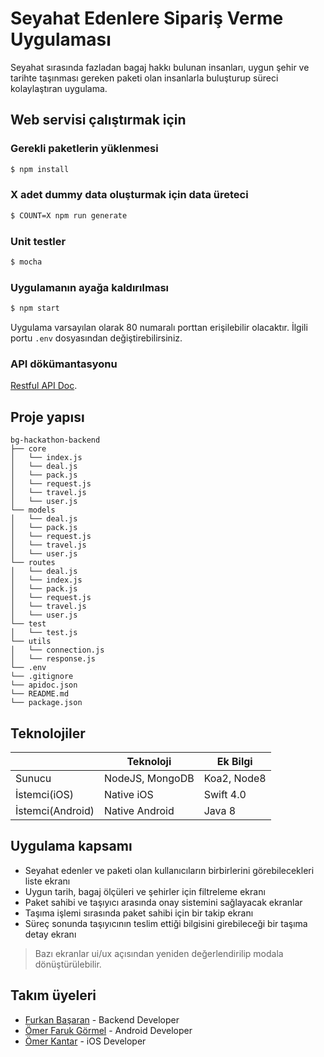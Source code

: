 # Seyahat Edenlere Sipariş Verme Uygulaması

Seyahat sırasında fazladan bagaj hakkı bulunan insanları, uygun şehir ve tarihte taşınması gereken paketi olan insanlarla buluşturup süreci kolaylaştıran uygulama.

## Web servisi çalıştırmak için

### Gerekli paketlerin yüklenmesi
```bash
$ npm install
```
### X adet dummy data oluşturmak için data üreteci
```bash
$ COUNT=X npm run generate
```
### Unit testler
```bash
$ mocha
```
### Uygulamanın ayağa kaldırılması
```bash
$ npm start
```
Uygulama varsayılan olarak 80 numaralı porttan erişilebilir olacaktır. İlgili portu ```.env``` dosyasından değiştirebilirsiniz.

### API dökümantasyonu

[Restful API Doc](https://frknbasaran.github.io/bg-hackathon-backend).

## Proje yapısı

```
bg-hackathon-backend
├── core
│   └── index.js
│   └── deal.js
│   └── pack.js
│   └── request.js
│   └── travel.js
│   └── user.js
└── models
│   └── deal.js
│   └── pack.js
│   └── request.js
│   └── travel.js
│   └── user.js
└── routes
│   └── deal.js
│   └── index.js
│   └── pack.js
│   └── request.js
│   └── travel.js
│   └── user.js
└── test
│   └── test.js
└── utils
│   └── connection.js
│   └── response.js
└── .env
└── .gitignore
└── apidoc.json
└── README.md
└── package.json

```

## Teknolojiler

|                |Teknoloji                          |Ek Bilgi                         |
|----------------|-------------------------------|-----------------------------|
|Sunucu| NodeJS, MongoDB            |Koa2, Node8            |
|İstemci(iOS)          |Native iOS|Swift 4.0            |
|İstemci(Android)          |Native Android|Java 8|

## Uygulama kapsamı

- Seyahat edenler ve paketi olan kullanıcıların birbirlerini görebilecekleri liste ekranı
- Uygun tarih, bagaj ölçüleri ve şehirler için filtreleme ekranı
- Paket sahibi ve taşıyıcı arasında onay sistemini sağlayacak ekranlar
- Taşıma işlemi sırasında paket sahibi için bir takip ekranı
- Süreç sonunda taşıyıcının teslim ettiği bilgisini girebileceği bir taşıma detay ekranı

> Bazı ekranlar ui/ux açısından yeniden değerlendirilip modala dönüştürülebilir.

## Takım üyeleri
 - [Furkan Başaran](https://github.com/frknbasaran) - Backend Developer
 - [Ömer Faruk Görmel](https://github.com/gormelof) - Android Developer
 - [Ömer Kantar](https://github.com/omerkantar) - iOS Developer
